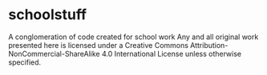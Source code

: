 schoolstuff
===========

A conglomeration of code created for school work
Any and all original work presented here is licensed under a Creative Commons Attribution-NonCommercial-ShareAlike 4.0 International License unless otherwise specified.
